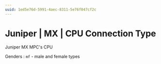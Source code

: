 ```yaml
---
uuid: 1ed5e76d-5991-4aec-8311-5e76f047cf2c
---
```

# Juniper | MX | CPU Connection Type

Juniper MX MPC's CPU

Genders
: `mf` - male and female types

